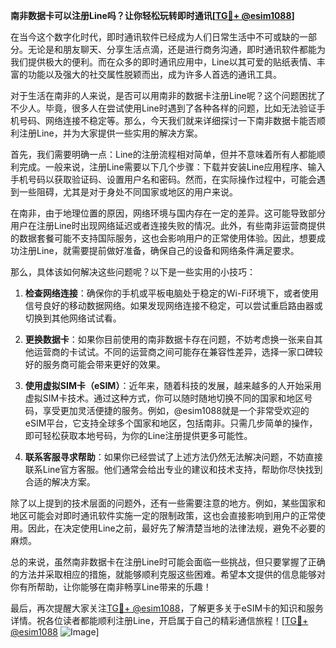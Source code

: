 **南非数据卡可以注册Line吗？让你轻松玩转即时通讯[[TG💪+ @esim1088](https://t.me/s/esim1088)]**

在当今这个数字化时代，即时通讯软件已经成为人们日常生活中不可或缺的一部分。无论是和朋友聊天、分享生活点滴，还是进行商务沟通，即时通讯软件都能为我们提供极大的便利。而在众多的即时通讯应用中，Line以其可爱的贴纸表情、丰富的功能以及强大的社交属性脱颖而出，成为许多人首选的通讯工具。

对于生活在南非的人来说，是否可以用南非的数据卡注册Line呢？这个问题困扰了不少人。毕竟，很多人在尝试使用Line时遇到了各种各样的问题，比如无法验证手机号码、网络连接不稳定等。那么，今天我们就来详细探讨一下南非数据卡能否顺利注册Line，并为大家提供一些实用的解决方案。

首先，我们需要明确一点：Line的注册流程相对简单，但并不意味着所有人都能顺利完成。一般来说，注册Line需要以下几个步骤：下载并安装Line应用程序、输入手机号码以获取验证码、设置用户名和密码。然而，在实际操作过程中，可能会遇到一些阻碍，尤其是对于身处不同国家或地区的用户来说。

在南非，由于地理位置的原因，网络环境与国内存在一定的差异。这可能导致部分用户在注册Line时出现网络延迟或者连接失败的情况。此外，有些南非运营商提供的数据套餐可能不支持国际服务，这也会影响用户的正常使用体验。因此，想要成功注册Line，就需要提前做好准备，确保自己的设备和网络条件满足要求。

那么，具体该如何解决这些问题呢？以下是一些实用的小技巧：

1. **检查网络连接**：确保你的手机或平板电脑处于稳定的Wi-Fi环境下，或者使用信号良好的移动数据网络。如果发现网络连接不稳定，可以尝试重启路由器或切换到其他网络试试看。

2. **更换数据卡**：如果你目前使用的南非数据卡存在问题，不妨考虑换一张来自其他运营商的卡试试。不同的运营商之间可能存在兼容性差异，选择一家口碑较好的服务商可能会带来更好的效果。

3. **使用虚拟SIM卡（eSIM）**：近年来，随着科技的发展，越来越多的人开始采用虚拟SIM卡技术。通过这种方式，你可以随时随地切换不同的国家和地区号码，享受更加灵活便捷的服务。例如，@esim1088就是一个非常受欢迎的eSIM平台，它支持全球多个国家和地区，包括南非。只需几步简单的操作，即可轻松获取本地号码，为你的Line注册提供更多可能性。

4. **联系客服寻求帮助**：如果你已经尝试了上述方法仍然无法解决问题，不妨直接联系Line官方客服。他们通常会给出专业的建议和技术支持，帮助你尽快找到合适的解决方案。

除了以上提到的技术层面的问题外，还有一些需要注意的地方。例如，某些国家和地区可能会对即时通讯软件实施一定的限制政策，这也会直接影响到用户的正常使用。因此，在决定使用Line之前，最好先了解清楚当地的法律法规，避免不必要的麻烦。

总的来说，虽然南非数据卡在注册Line时可能会面临一些挑战，但只要掌握了正确的方法并采取相应的措施，就能够顺利克服这些困难。希望本文提供的信息能够对你有所帮助，让你能够在南非畅享Line带来的乐趣！

最后，再次提醒大家关注[TG💪+ @esim1088](https://t.me/s/esim1088)，了解更多关于eSIM卡的知识和服务详情。祝各位读者都能顺利注册Line，开启属于自己的精彩通信旅程！[[TG💪+ @esim1088](https://t.me/s/esim1088) ![Image](https://i.postimg.cc/4NQfJmqS/Snipaste-2025-05-13-00-14-12.png)]